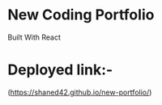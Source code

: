# New Coding Portfolio
  Built With React 
  
  
  # Deployed link:-
(https://shaned42.github.io/new-portfolio/)
